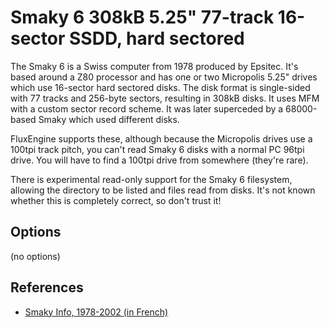<!-- This file is automatically generated. Do not edit. -->
# Smaky 6 308kB 5.25" 77-track 16-sector SSDD, hard sectored

The Smaky 6 is a Swiss computer from 1978 produced by Epsitec. It's based
around a Z80 processor and has one or two Micropolis 5.25" drives which use
16-sector hard sectored disks. The disk format is single-sided with 77 tracks
and 256-byte sectors, resulting in 308kB disks. It uses MFM with a custom
sector record scheme. It was later superceded by a 68000-based Smaky which used
different disks.

FluxEngine supports these, although because the Micropolis drives use a 100tpi
track pitch, you can't read Smaky 6 disks with a normal PC 96tpi drive. You
will have to find a 100tpi drive from somewhere (they're rare).

There is experimental read-only support for the Smaky 6 filesystem, allowing
the directory to be listed and files read from disks. It's not known whether
this is completely correct, so don't trust it!

## Options

(no options)

## References

  - [Smaky Info, 1978-2002 (in French)](https://www.smaky.ch/theme.php?id=sminfo)

